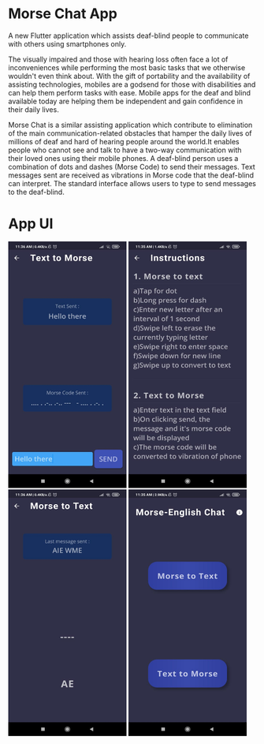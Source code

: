 # Morse Chat App

A new Flutter application which assists deaf-blind people to communicate with others using smartphones only.

The visually impaired and those with hearing loss often face a lot of inconveniences while performing the most basic tasks that we otherwise wouldn't even think about. With the gift of portability and the availability of assisting technologies, mobiles are a godsend for those with disabilities and can help them perform tasks with ease. Mobile apps for the deaf and blind available today are helping them be independent and gain confidence in their daily lives.

Morse Chat is a similar assisting application which contribute to elimination of the main communication-related obstacles that hamper the daily lives of millions of deaf and hard of hearing people around the world.It enables people who cannot see and talk to have a two-way communication with their loved ones using their mobile phones.
A deaf-blind person uses a combination of dots and dashes (Morse Code) to send their messages.
Text messages sent are received as vibrations in Morse code that the deaf-blind can interpret.
The standard interface allows users to type to send messages to the deaf-blind.



# App UI
<img src="outputImages/op1.jpeg" width="240" height="500">       <img src="outputImages/op2.jpeg" width="240" height="500">   
<img src="outputImages/op3.jpeg" width="240" height="500">       <img src="outputImages/op4.jpeg" width="240" height="500">   
